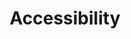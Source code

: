 ---
title: Accessibility
longTitle: 'Accessibility'
tags:
- gccommon
french:
- "[[Accessibilite]]"
narrowerTerm:
- "[[Accessibility for persons with disabilities]]"
relatedTerm:
- "[[Public access]]"
scopeNote:
- "Ease of access to a place a service or information"
---